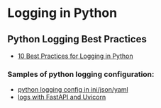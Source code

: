 # Logging in Python

## Python Logging Best Practices

- [10 Best Practices for Logging in Python](https://betterstack.com/community/guides/logging/python/python-logging-best-practices/)


### Samples of python logging configuration:

- [python logging config in ini/json/yaml](https://gist.github.com/panamantis/5797dda98b1fa6fab2f739a7aacc5e9d)
- [logs with FastAPI and Uvicorn](https://github.com/tiangolo/fastapi/discussions/7457)

